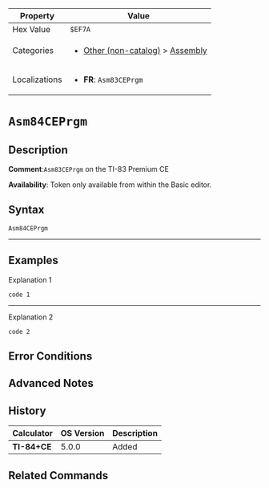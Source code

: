 | Property      | Value |
|---------------|-------|
| Hex Value     | `$EF7A`|
| Categories    | <ul><li>[Other (non-catalog)](<../categories/Other (non-catalog).md>) > [Assembly](<../categories/Other (non-catalog).md#Assembly>)</li></ul> |
| Localizations | <ul><li><b>FR</b>: `Asm83CEPrgm`</li></ul> |

# `Asm84CEPrgm`

## Description


<b>Comment</b>:`Asm83CEPrgm` on the TI-83 Premium CE

<b>Availability</b>: Token only available from within the Basic editor.

## Syntax
`Asm84CEPrgm`

<hr>

## Examples

Explanation 1
```ti-basic
code 1
```
---
Explanation 2
```ti-basic
code 2
```

## Error Conditions


## Advanced Notes


## History
| Calculator | OS Version | Description |
|------------|------------|-------------|
| <b>TI-84+CE</b> | 5.0.0 | Added

## Related Commands

    